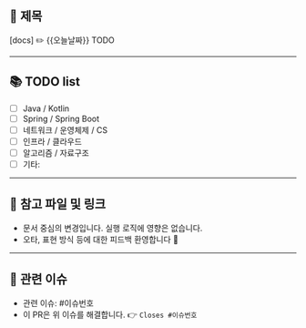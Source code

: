 ## 📌 제목

[docs] ✏️ {{오늘날짜}} TODO 

---

## 📚 TODO list

- [ ]  Java / Kotlin
- [ ]  Spring / Spring Boot
- [ ]  네트워크 / 운영체제 / CS
- [ ]  인프라 / 클라우드
- [ ]  알고리즘 / 자료구조
- [ ]  기타:

---

## 💬 참고 파일 및 링크

- 문서 중심의 변경입니다. 실행 로직에 영향은 없습니다.
- 오타, 표현 방식 등에 대한 피드백 환영합니다 🙌

---

## 🔗 관련 이슈

- 관련 이슈: #이슈번호
- 이 PR은 위 이슈를 해결합니다.
👉 `Closes #이슈번호`
